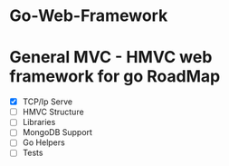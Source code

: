 Go-Web-Framework
================

General MVC - HMVC web framework for go
RoadMap
================
- [x] TCP/Ip Serve
- [ ] HMVC Structure
- [ ] Libraries
- [ ] MongoDB Support
- [ ] Go Helpers
- [ ] Tests
